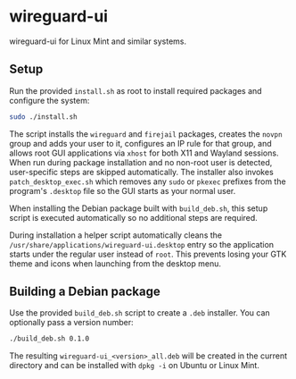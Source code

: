 # wireguard-ui

wireguard-ui for Linux Mint and similar systems.

## Setup

Run the provided `install.sh` as root to install required packages and configure the system:

```bash
sudo ./install.sh
```

The script installs the `wireguard` and `firejail` packages, creates the `novpn` group and adds your user to it, configures an IP rule for that group, and allows root GUI applications via `xhost` for both X11 and Wayland sessions. When run during package installation and no non-root user is detected, user-specific steps are skipped automatically. The installer also invokes `patch_desktop_exec.sh` which removes any `sudo` or `pkexec` prefixes from the program's `.desktop` file so the GUI starts as your normal user.

When installing the Debian package built with `build_deb.sh`, this setup script
is executed automatically so no additional steps are required.

During installation a helper script automatically cleans the
`/usr/share/applications/wireguard-ui.desktop` entry so the application starts
under the regular user instead of `root`. This prevents losing your GTK theme
and icons when launching from the desktop menu.

## Building a Debian package

Use the provided `build_deb.sh` script to create a `.deb` installer. You can optionally pass a version number:

```bash
./build_deb.sh 0.1.0
```

The resulting `wireguard-ui_<version>_all.deb` will be created in the current directory and can be installed with `dpkg -i` on Ubuntu or Linux Mint.
